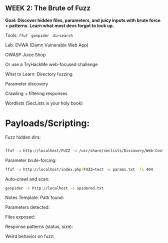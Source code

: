## WEEK 2: The Brute of Fuzz
**Goal: Discover hidden files, parameters, and juicy inputs with brute force + patterns. Learn what most devs forgot to lock up.**

Tools:
```ffuf ```
```gospider ```
```dirsearch ```


Lab:
DVWA (Damn Vulnerable Web App)

OWASP Juice Shop

Or use a TryHackMe web-focused challenge

What to Learn:
Directory fuzzing

Parameter discovery

Crawling + filtering responses

Wordlists (SecLists is your holy book)

# Payloads/Scripting:
Fuzz hidden dirs:

```bash 

ffuf -u http://localhost/FUZZ -w /usr/share/seclists/Discovery/Web-Content/common.txt -mc all 
```

Parameter brute-forcing:

```bash 
ffuf -u http://localhost/index.php?FUZZ=test -w params.txt -fs 404 
```

Auto-crawl and scan:


```bash 
gospider -s http://localhost -o spidered.txt 
```

Notes Template:
Path found:

Parameters detected:

Files exposed:

Response patterns (status, size):

Weird behavior on fuzz: